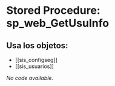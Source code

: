 # Stored Procedure: sp_web_GetUsuInfo

## Usa los objetos:
- [[sis_configseg]]
- [[sis_usuarios]]

*No code available.*
